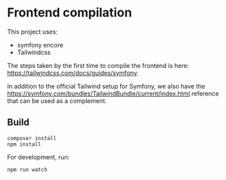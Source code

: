 # Frontend compilation

This project uses:

* symfony encore
* Tailwindcss

The steps taken by the first time to compile the frontend is here: https://tailwindcss.com/docs/guides/symfony.

In addition to the official Tailwind setup for Symfony, we also have the https://symfony.com/bundles/TailwindBundle/current/index.html reference that can be used as a complement.

## Build

```
composer install
npm install
```

For development, run:
```
npm run watch
```

